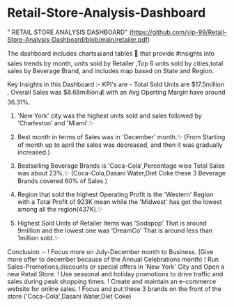 # Retail-Store-Analysis-Dashboard


 " RETAIL STORE ANALYSIS DASHBOARD" (https://github.com/vip-99/Retail-Store-Analysis-Dashboard/blob/main/retailer.pdf)



The dashboard includes charts📊and tables 📑 that provide #insights into sales trends by month, units sold by Retailer ,Top 6 units sold by cities,total sales by Beverage Brand, and includes map based on State and Region.

Key Insights in this Dashboard :-
KPI's are - Total Sold Units are $17.5million , Overall Sales was $8.68million💰 with an  Avg Operting Margin have around 36.31%.

1. 'New York' city was the highest units sold and sales followed by 'Charleston' and 'Miami'.✨

2. Best month in terms of Sales was in 'December' month.✨
(From Starting of month up to april the sales was decreased, and then it was gradually increased.)

3. Bestselling Beverage Brands is 'Coca-Cola',Percentage wise Total Sales was about 23%.✨
(Coca-Cola,Dasani Water,Diet Coke these 3 Beverage Brands covered 60% of Sales.)

4. Region that sold the highest Operating Profit is the 'Western' Region with a Total Profit of 923K mean while the 'Midwest' has got the lowest among all the region(437K).✨

5. Highest Sold Units of Retailer Items was 'Sodapop' That is around 9million and the lowest one was 'DreamCo' That is around less than 1million sold.✨




Conclusion :-
! Focus more on July-December month to Business.
(Give more offer to december because of the Annual Celebrations month)
! Run Sales-Promotions,discounts or special offers in 'New York' City and Open a new Retail Store.
! Use seasonal and holiday promotions to drive traffic and sales during peak shopping times.
! Create and maintain an e-commerce website for online sales.
! Focus and put these 3 brands on the front of the store ('Coca-Cola',Dasani Water,Diet Coke)


 

